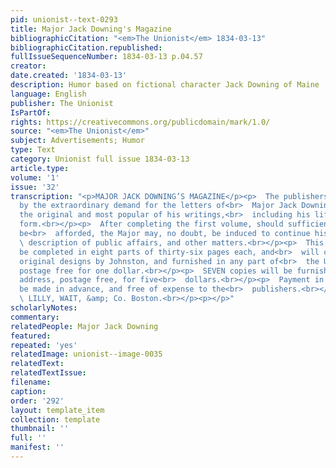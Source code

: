 ```yaml
---
pid: unionist--text-0293
title: Major Jack Downing's Magazine
bibliographicCitation: "<em>The Unionist</em> 1834-03-13"
bibliographicCitation.republished: 
fullIssueSequenceNumber: 1834-03-13 p.04.57
creator: 
date.created: '1834-03-13'
description: Humor based on fictional character Jack Downing of Maine
language: English
publisher: The Unionist
IsPartOf: 
rights: https://creativecommons.org/publicdomain/mark/1.0/
source: "<em>The Unionist</em>"
subject: Advertisements; Humor
type: Text
category: Unionist full issue 1834-03-13
article.type: 
volume: '1'
issue: '32'
transcription: "<p>MAJOR JACK DOWNING’S MAGAZINE</p><p>  The publishers are encouraged
  by the extraordinary demand for the letters of<br>  Major Jack Downing, to issue
  the original and most popular of his writings,<br>  including his life, in a periodical
  form.<br></p><p>  After completing the first volume, should sufficient encouragement
  be<br>  afforded, the Major may, no doubt, be induced to continue his interesting<br>
  \ description of public affairs, and other matters.<br></p><p>  This Volume will
  be completed in eight parts of thirty-six pages each, and<br>  will contain ELEVEN
  original designs by Johnston, and furnished in any part of<br>  the United States,
  postage free for one dollar.<br></p><p>  SEVEN copies will be furnished to any one
  address, postage free, for five<br>  dollars.<br></p><p>  Payment in all cases to
  be made in advance, and free of expense to the<br>  publishers.<br></p><p>  &nbsp;&nbsp;&nbsp;&nbsp;&nbsp;&nbsp;&nbsp;&nbsp;&nbsp;&nbsp;&nbsp;&nbsp;&nbsp;&nbsp;&nbsp;&nbsp;&nbsp;&nbsp;&nbsp;&nbsp;&nbsp;&nbsp;&nbsp;&nbsp;&nbsp;&nbsp;&nbsp;&nbsp;&nbsp;&nbsp;&nbsp;&nbsp;&nbsp;&nbsp;&nbsp;<br>
  \ LILLY, WAIT, &amp; Co. Boston.<br></p><p></p>"
scholarlyNotes: 
commentary: 
relatedPeople: Major Jack Downing
featured: 
repeated: 'yes'
relatedImage: unionist--image-0035
relatedText: 
relatedTextIssue: 
filename: 
caption: 
order: '292'
layout: template_item
collection: template
thumbnail: ''
full: ''
manifest: ''
---
```

